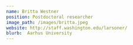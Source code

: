 ```yaml
---
name: Britta Westner
position: Postdoctoral researcher
image_path: /images/britta.jpeg
website: http://staff.washington.edu/larsoner/
blurb:  Aarhus University
---
```

